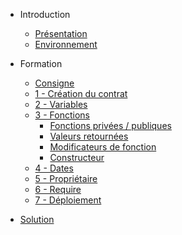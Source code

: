* Introduction
  * [Présentation](#formation-solidity)
  * [Environnement](#mettre-en-place-lenvironnement)

* Formation
  * [Consigne](consigne.md#)
  * [1 - Création du contrat](contract.md)
  * [2 - Variables](variables.md)
  * [3 - Fonctions](functions.md)
    * [Fonctions privées / publiques](functions.md#fonctions-privées-publiques)
    * [Valeurs retournées](functions.md#valeurs-retournées)
    * [Modificateurs de fonction](functions.md#modificateurs-de-fonction)
    * [Constructeur](functions.md#Constructeur)
  * [4 - Dates](date.md)
  * [5 - Propriétaire](owner.md)
  * [6 - Require](require.md)
  * [7 - Déploiement](deployment.md)

* [Solution](solution.md)



